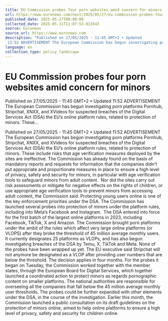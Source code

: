 ```yaml
---
title: EU Commission probes four porn websites amid concern for minors
url: https://www.euronews.com/next/2025/05/27/eu-commission-probes-four-porn-websites-amid-concern-for-minors
published_date: 2025-05-27T00:00:00
collected_date: 2025-05-31T11:07:53.013543
source: Euronews
source_url: https://www.euronews.com
description: "Published on 27/05/2025 - 11:45 GMT+2 • Updated
 11:52 ADVERTISEMENT The European Commission has begun investigating porn platforms Pornhub, Stripchat, XNXX, and XVideos for suspected breaches of the Digital Services Act (DSA) the EU’s online platform rules, related to protection of minors. These..."
language: en
collection_type: policy_landscape
---
```


# EU Commission probes four porn websites amid concern for minors

Published on 27/05/2025 - 11:45 GMT+2 • Updated
 11:52 ADVERTISEMENT The European Commission has begun investigating porn platforms Pornhub, Stripchat, XNXX, and XVideos for suspected breaches of the Digital Services Act (DSA) the EU’s online platform rules, related to protection of minors. These...

Published on 27/05/2025 - 11:45 GMT+2 • Updated
 11:52 ADVERTISEMENT The European Commission has begun investigating porn platforms Pornhub, Stripchat, XNXX, and XVideos for suspected breaches of the Digital Services Act (DSA) the EU’s online platform rules, related to protection of minors. These include risks that age verification measures deployed by the sites are ineffective. The Commission has already found on the basis of mandatory reports and requests for information that the companies didn't put appropriate and proportionate measures in place to ensure a high level of privacy, safety and security for minors, in particular with age verification tools to safeguard minors from adult content.  Nor did the sites carry out risk assessments or mitigate for negative effects on the rights of children, or use appropriate age verification tools to prevent minors from accessing adult content, the Commission said. Protecting young users online is one of the key enforcement priorities under the DSA. The Commission has launched several probes into protection of minors under the platform rules, including into Meta’s Facebook and Instagram.  The DSA entered into force for the first batch of the largest online platforms in 2023, including Facebook, TikTok, X and Amazon. The Commission brought porn platforms under the ambit of the rules which affect very large online platforms (or VLOPS) after they broke the threshold of 45 million average monthly users. It currently designates 25 platforms as VLOPs, and has also begun investigating breaches of the DSA by Temu, X, TikTok and Meta. None of the probes have been wrapped up yet. The EU executive said Stripchat will not anymore be designated as a VLOP after providing user numbers that are below the threshold. The decision applies in four months. For the probes it began on Tuesday, the Commission worked together with the member states, through the European Board for Digital Services, which together launched a coordinated action to protect minors as regards pornographic content on smaller platforms. The national authorities are responsible for overseeing all the companies that fall below the 45 million average monthly user thresholds. The probes could be further expanded with other elements under the DSA, in the course of the investigation. Earlier this month, the Commission launched a public consultation on its draft guidelines on the protection of minors online, aimed to help online platforms to ensure a high level of privacy, safety and security for children online.
